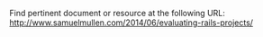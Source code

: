 Find pertinent document or resource at the following URL:
http://www.samuelmullen.com/2014/06/evaluating-rails-projects/
